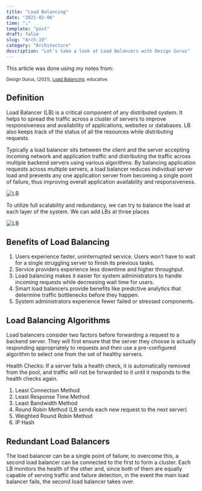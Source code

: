 ```yaml
---
title: "Load Balancing"
date: "2021-02-06"
time: "☕️"
template: "post"
draft: false
slug: "Arch-19"
category: "Architecture"
description: "Let's take a look at Load Balancers with Design Gurus"
---
```


This article was done using my notes from:

<sub>Design Gurus, (2021), [Load Balancing](https://www.educative.io/courses/grokking-the-system-design-interview/3jEwl04BL7Q). educative.</sub></br>

## Definition

Load Balancer (LB) is a critical component of any distributed system. It helps to spread the traffic across a cluster of servers to improve responsiveness and availability of applications, websites or databases. LB also keeps track of the status of all the resources while distributing requests.

Typically a load balancer sits between the client and the server accepting incoming network and application traffic and distributing the traffic across multiple backend servers using various algorithms. By balancing application requests across multiple servers, a load balancer reduces individual server load and prevents any one application server from becoming a single point of failure, thus improving overall application availability and responsiveness.

![LB](/media/lb1.png)

To utilize full scalability and redundancy, we can try to balance the load at each layer of the system. We can add LBs at three places

![LB](/media/lb2.png)

## Benefits of Load Balancing

1. Users experience faster, uninterrupted service. Users won’t have to wait for a single struggling server to finish its previous tasks.
2. Service providers experience less downtime and higher throughput.
3. Load balancing makes it easier for system administrators to handle incoming requests while decreasing wait time for users.
4. Smart load balancers provide benefits like predictive analytics that determine traffic bottlenecks before they happen.
5. System administrators experience fewer failed or stressed components.

## Load Balancing Algorithms

Load balancers consider two factors before forwarding a request to a backend server. They will first ensure that the server they choose is actually responding appropriately to requests and then use a pre-configured algorithm to select one from the set of healthy servers.

Health Checks: If a server fails a health check, it is automatically removed from the pool, and traffic will not be forwarded to it until it responds to the health checks again.

1. Least Connection Method
2. Least Response Time Method
3. Least Bandwidth Method
4. Round Robin Method (LB sends each new request to the next server)
5. Weighted Round Robin Method
6. IP Hash

## Redundant Load Balancers

The load balancer can be a single point of failure; to overcome this, a second load balancer can be connected to the first to form a cluster. Each LB monitors the health of the other and, since both of them are equally capable of serving traffic and failure detection, in the event the main load balancer fails, the second load balancer takes over.
